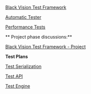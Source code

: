[Black Vision Test Framework](Mechanisms/Tests/BVTF.md)


[Automatic Tester](Mechanisms/Tests/AutomaticTester.md)

[Performance Tests](Mechanisms/PerformanceTests.md)

**
Project phase discussions:**

[Black Vision Test Framework - Project](Mechanisms/Tests/BVTF_Project.md)

**Test Plans**

[Test Serialization](Mechanisms/TestPlans/TestSerialization.md)

[Test API](Mechanisms/TestPlans/TestAPI.md)

[Test Engine](Mechanisms/TestPlans/TestEngine.md)